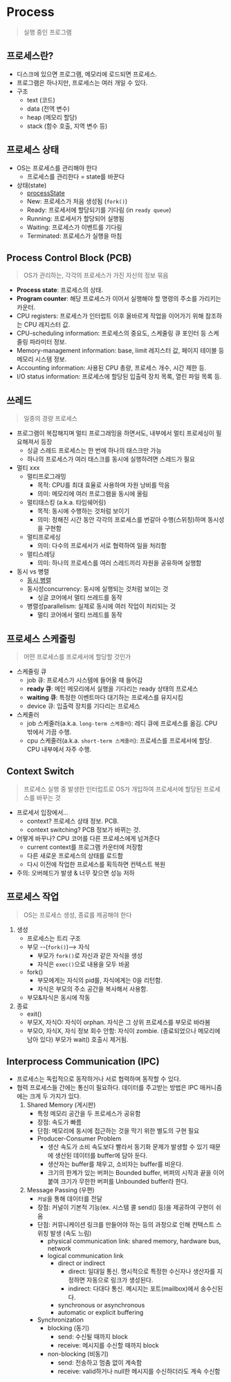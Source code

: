 # Process
> 실행 중인 프로그램


## 프로세스란?
- 디스크에 있으면 프로그램, 메모리에 로드되면 프로세스.
- 프로그램은 하나지만, 프로세스는 여러 개일 수 있다.
- 구조
    - text (코드)
    - data (전역 변수)
    - heap (메모리 할당)
    - stack (함수 호출, 지역 변수 등)


## 프로세스 상태
- OS는 프로세스를 관리해야 한다
    * 프로세스를 관리한다 = state를 바꾼다
- 상태(state)
    * [processState](../images/os_3_1.png)
    * New: 프로세스가 처음 생성됨 (`fork()`)
    * Ready: 프로세서에 할당되기를 기다림 (in `ready queue`)
    * Running: 프로세서가 할당되어 실행됨
    * Waiting: 프로세스가 이벤트를 기다림
    * Terminated: 프로세스가 실행을 마침


## Process Control Block (PCB)
> OS가 관리하는, 각각의 프로세스가 가진 자신의 정보 묶음
- **Process state**: 프로세스의 상태.
- **Program counter**: 해당 프로세스가 이어서 실행해야 할 명령의 주소를 가리키는 카운터.
- CPU registers: 프로세스가 인터럽트 이후 올바르게 작업을 이어가기 위해 참조하는 CPU 레지스터 값.
- CPU-scheduling information: 프로세스의 중요도, 스케줄링 큐 포인터 등 스케줄링 파라미터 정보.
- Memory-management information: base, limit 레지스터 값, 페이지 테이블 등 메모리 시스템 정보.
- Accounting information: 사용된 CPU 총량, 프로세스 개수, 시간 제한 등.
- I/O status information: 프로세스에 할당된 입출력 장치 목록, 열린 파일 목록 등.


## 쓰레드
> 일종의 경량 프로세스
- 프로그램이 복잡해지며 멀티 프로그래밍을 하면서도, 내부에서 멀티 프로세싱이 필요해져서 등장
    * 싱글 스레드 프로세스는 한 번에 하나의 태스크만 가능
    * 하나의 프로세스가 여러 태스크를 동시에 실행하려면 스레드가 필요 
- 멀티 xxx
    * 멀티프로그래밍
        + 목적: CPU를 최대 효율로 사용하며 자원 낭비를 막음
        + 의미: 메모리에 여러 프로그램을 동시에 올림
    * 멀티태스킹 (a.k.a. 타임쉐어링)
        + 목적: 동시에 수행하는 것처럼 보이기
        + 의미: 정해진 시간 동안 각각의 프로세스를 번갈아 수행(스위칭)하며 동시성을 구현함
    * 멀티프로세싱
        + 의미: 다수의 프로세서가 서로 협력하여 일을 처리함
    * 멀티스레딩
        + 의미: 하나의 프로세스를 여러 스레드끼리 자원을 공유하며 실행함
- 동시 vs 병렬
    * [동시,병렬](../images/os_3_2.png)
    * 동시성concurrency: 동시에 실행되는 것처럼 보이는 것
        + 싱글 코어에서 멀티 쓰레드를 동작
    * 병렬성parallelism: 실제로 동시에 여러 작업이 처리되는 것
        + 멀티 코어에서 멀티 쓰레드를 동작


## 프로세스 스케줄링
> 어떤 프로세스를 프로세서에 할당할 것인가
- 스케줄링 큐
    * job 큐: 프로세스가 시스템에 들어올 때 들어감
    * **ready 큐**: 메인 메모리에서 실행을 기다리는 ready 상태의 프로세스
    * **waiting 큐**: 특정한 이벤트마다 대기하는 프로세스를 유지시킴
    * device 큐: 입출력 장치를 기다리는 프로세스
- 스케줄러
    * job 스케줄러(a.k.a. `long-term 스케줄러`): 레디 큐에 프로세스를 옮김. CPU 밖에서 가끔 수행.
    * cpu 스케줄러(a.k.a. `short-term 스케줄러`): 프로세스를 프로세서에 할당. CPU 내부에서 자주 수행.


## Context Switch
> 프로세스 실행 중 발생한 인터럽트로 OS가 개입하여 프로세서에 할당된 프로세스를 바꾸는 것
- 프로세서 입장에서...
    * context? 프로세스 상태 정보. PCB.
    * context switching? PCB 정보가 바뀌는 것.
- 어떻게 바꾸나? CPU 코어를 다른 프로세스에게 넘겨준다
    * current context를 프로그램 카운터에 저장함
    * 다른 새로운 프로세스의 상태를 로드함
    * 다시 이전에 작업한 프로세스를 획득하면 컨텍스트 복원
- 주의: 오버헤드가 발생 & 너무 잦으면 성능 저하


## 프로세스 작업
> OS는 프로세스 생성, 종료를 제공해야 한다
1. 생성
    - 프로세스는 트리 구조
    - 부모 --(`fork()`)--> 자식
        * 부모가 `fork()`로 자신과 같은 자식을 생성
        * 자식은 `exec()`으로 내용을 모두 바꿈
    - fork()
        * 부모에게는 자식의 pid를, 자식에게는 0을 리턴함.
        * 자식은 부모의 주소 공간을 복사해서 사용함.
    - 부모&자식은 동시에 작동
2. 종료
    - exit()
    - 부모X, 자식O: 자식이 orphan. 자식은 그 상위 프로세스를 부모로 바라봄
    - 부모O, 자식X, 자식 정보 회수 안함: 자식이 zombie.  (종료되었으나 메모리에 남아 있다) 부모가 wait() 호출시 제거됨.


## Interprocess Communication (IPC)
- 프로세스는 독립적으로 동작하거나 서로 협력하며 동작할 수 있다.
- 협력 프로세스들 간에는 통신이 필요하다. 데이터를 주고받는 방법은 IPC 매커니즘에는 크게 두 가지가 있다.
    1. Shared Memory (게시판)
        * 특정 메모리 공간을 두 프로세스가 공유함
        * 장점: 속도가 빠름
        * 단점: 메모리에 동시에 접근하는 것을 막기 위한 별도의 구현 필요
        * Producer-Consumer Problem
            + 생산 속도가 소비 속도보다 빨라서 동기화 문제가 발생할 수 있기 때문에 생산된 데이터를 buffer에 담아 둔다.
            + 생산자는 buffer를 채우고, 소비자는 buffer를 비운다.
            + 크기의 한계가 있는 버퍼는 Bounded buffer, 버퍼의 시작과 끝을 이어붙여 크기가 무한한 버퍼를 Unbounded buffer라 한다.
    2. Message Passing (우편)
        * `커널`을 통해 데이터를 전달
        * 장점: 커널이 기본적 기능(ex. 시스템 콜 send() 등)을 제공하여 구현이 쉬움
        * 단점: 커뮤니케이션 링크를 만들어야 하는 등의 과정으로 인해 컨텍스트 스위칭 발생 (속도 느림)
            + physical communication link: shared memory, hardware bus, network
            + logical communication link
                - direct or indirect
                    - direct: 일대일 통신. 명시적으로 특정한 수신자나 생산자를 지정하면 자동으로 링크가 생성된다.
                    - indirect: 다대다 통신. 메시지는 포트(mailbox)에서 송수신된다.
                - synchronous or asynchronous
                - automatic or explicit buffering
        * Synchronization
            + blocking (동기)
                - send: 수신될 때까지 block
                - receive: 메시지를 수신할 때까지 block
            + non-blocking (비동기)
                - send: 전송하고 멈춤 없이 계속함
                - receive: valid하거나 null한 메시지를 수신하더라도 계속 수신함
